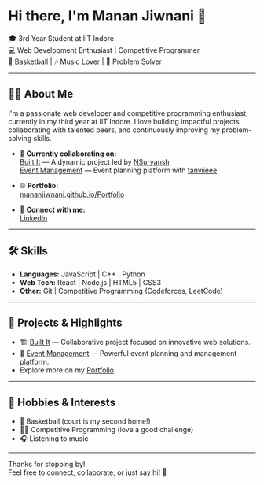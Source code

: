 # Hi there, I'm Manan Jiwnani 👋

🎓 3rd Year Student at IIT Indore  
💻 Web Development Enthusiast | Competitive Programmer  
🏀 Basketball | 🎶 Music Lover | 🧩 Problem Solver

---

## 👨‍💻 About Me

I'm a passionate web developer and competitive programming enthusiast, currently in my third year at IIT Indore. I love building impactful projects, collaborating with talented peers, and continuously improving my problem-solving skills.

- 🔭 **Currently collaborating on:**  
  [Built It](https://github.com/NSuryansh/Built-It) — A dynamic project led by [NSuryansh](https://github.com/NSuryansh)  
  [Event Management](https://github.com/tanviieee/Event-Management) — Event planning platform with [tanviieee](https://github.com/tanviieee)

- 🌐 **Portfolio:**  
  [mananjiwnani.github.io/Portfolio](https://mananjiwnani.github.io/Portfolio/)

- 🔗 **Connect with me:**  
  [LinkedIn](https://www.linkedin.com/in/manan-jiwnani-3b1a8a285/)

---

## 🛠️ Skills

- **Languages:** JavaScript | C++ | Python
- **Web Tech:** React | Node.js | HTML5 | CSS3
- **Other:** Git | Competitive Programming (Codeforces, LeetCode)

---

## 🚀 Projects & Highlights

- 🏗️ [Built It](https://github.com/NSuryansh/Built-It) — Collaborative project focused on innovative web solutions.
- 📅 [Event Management](https://github.com/tanviieee/Event-Management) — Powerful event planning and management platform.
- Explore more on my [Portfolio](https://mananjiwnani.github.io/Portfolio/).

---

## 🤹 Hobbies & Interests

- 🏀 Basketball (court is my second home!)
- 🧑‍💻 Competitive Programming (love a good challenge)
- 🎧 Listening to music

---

Thanks for stopping by!  
Feel free to connect, collaborate, or just say hi! 👋
